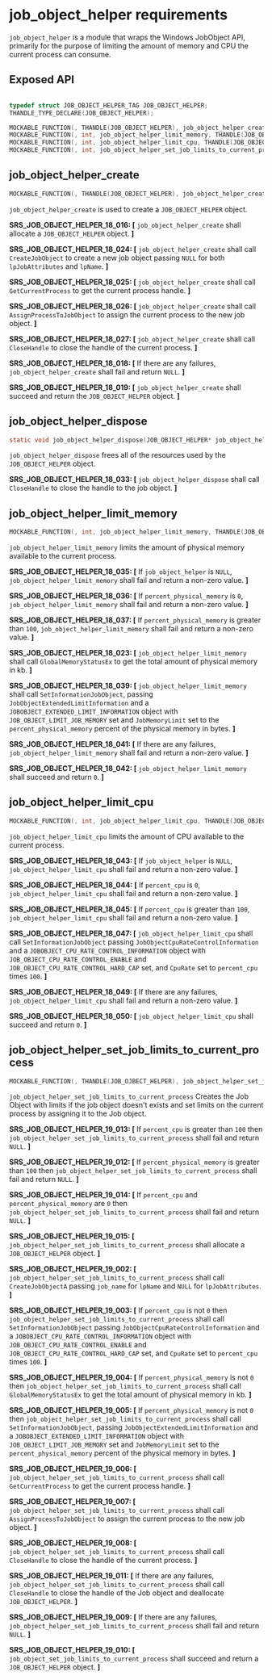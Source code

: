 # job_object_helper requirements

`job_object_helper` is a module that wraps the Windows JobObject API, primarily for the purpose of limiting the amount of memory and CPU the current process can consume.

## Exposed API
```c

typedef struct JOB_OBJECT_HELPER_TAG JOB_OBJECT_HELPER;
THANDLE_TYPE_DECLARE(JOB_OBJECT_HELPER);

MOCKABLE_FUNCTION(, THANDLE(JOB_OBJECT_HELPER), job_object_helper_create);
MOCKABLE_FUNCTION(, int, job_object_helper_limit_memory, THANDLE(JOB_OBJECT_HELPER), job_object_helper, uint32_t, percent_physical_memory);
MOCKABLE_FUNCTION(, int, job_object_helper_limit_cpu, THANDLE(JOB_OBJECT_HELPER), job_object_helper, uint32_t, percent_cpu);
MOCKABLE_FUNCTION(, int, job_object_helper_set_job_limits_to_current_process, const char*, job_name, uint32_t, percent_cpu, uint32_t, percent_physical_memory);
```

## job_object_helper_create
```c
MOCKABLE_FUNCTION(, THANDLE(JOB_OBJECT_HELPER), job_object_helper_create);
```
`job_object_helper_create` is used to create a `JOB_OBJECT_HELPER` object.

**SRS_JOB_OBJECT_HELPER_18_016: [** `job_object_helper_create` shall allocate a `JOB_OBJECT_HELPER` object. **]**

**SRS_JOB_OBJECT_HELPER_18_024: [** `job_object_helper_create` shall call `CreateJobObject` to create a new job object passing `NULL` for both `lpJobAttributes` and `lpName`. **]**

**SRS_JOB_OBJECT_HELPER_18_025: [** `job_object_helper_create` shall call `GetCurrentProcess` to get the current process handle. **]**

**SRS_JOB_OBJECT_HELPER_18_026: [** `job_object_helper_create` shall call `AssignProcessToJobObject` to assign the current process to the new job object. **]**

**SRS_JOB_OBJECT_HELPER_18_027: [** `job_object_helper_create` shall call `CloseHandle` to close the handle of the current process. **]**

**SRS_JOB_OBJECT_HELPER_18_018: [** If there are any failures, `job_object_helper_create` shall fail and return `NULL`. **]**

**SRS_JOB_OBJECT_HELPER_18_019: [** `job_object_helper_create` shall succeed and return the `JOB_OBJECT_HELPER` object.  **]**


## job_object_helper_dispose
```c
static void job_object_helper_dispose(JOB_OBJECT_HELPER* job_object_helper);
```
`job_object_helper_dispose` frees all of the resources used by the `JOB_OBJECT_HELPER` object.

**SRS_JOB_OBJECT_HELPER_18_033: [** `job_object_helper_dispose` shall call `CloseHandle` to close the handle to the job object. **]**


## job_object_helper_limit_memory
```c
MOCKABLE_FUNCTION(, int, job_object_helper_limit_memory, THANDLE(JOB_OBJECT_HELPER), job_object_helper, uint32_t, percent_physical_memory);
```
`job_object_helper_limit_memory` limits the amount of physical memory available to the current process.

**SRS_JOB_OBJECT_HELPER_18_035: [** If `job_object_helper` is `NULL`, `job_object_helper_limit_memory` shall fail and return a non-zero value. **]**

**SRS_JOB_OBJECT_HELPER_18_036: [** If `percent_physical_memory` is `0`, `job_object_helper_limit_memory` shall fail and return a non-zero value. **]**

**SRS_JOB_OBJECT_HELPER_18_037: [** If `percent_physical_memory` is greater than `100`, `job_object_helper_limit_memory` shall fail and return a non-zero value. **]**

**SRS_JOB_OBJECT_HELPER_18_023: [** `job_object_helper_limit_memory` shall call `GlobalMemoryStatusEx` to get the total amount of physical memory in kb. **]**

**SRS_JOB_OBJECT_HELPER_18_039: [** `job_object_helper_limit_memory` shall call `SetInformationJobObject`, passing `JobObjectExtendedLimitInformation` and a `JOBOBJECT_EXTENDED_LIMIT_INFORMATION` object with `JOB_OBJECT_LIMIT_JOB_MEMORY` set and `JobMemoryLimit` set to the `percent_physical_memory` percent of the physical memory in bytes. **]**

**SRS_JOB_OBJECT_HELPER_18_041: [** If there are any failures, `job_object_helper_limit_memory` shall fail and return a non-zero value. **]**

**SRS_JOB_OBJECT_HELPER_18_042: [** `job_object_helper_limit_memory` shall succeed and return `0`. **]**


## job_object_helper_limit_cpu
```c
MOCKABLE_FUNCTION(, int, job_object_helper_limit_cpu, THANDLE(JOB_OBJECT_HELPER), job_object_helper, uint32_t, percent_cpu);
```
`job_object_helper_limit_cpu` limits the amount of CPU available to the current process.

**SRS_JOB_OBJECT_HELPER_18_043: [** If `job_object_helper` is `NULL`, `job_object_helper_limit_cpu` shall fail and return a non-zero value. **]**

**SRS_JOB_OBJECT_HELPER_18_044: [** If `percent_cpu` is  `0`, `job_object_helper_limit_cpu` shall fail and return a non-zero value. **]**

**SRS_JOB_OBJECT_HELPER_18_045: [** If `percent_cpu` is greater than `100`, `job_object_helper_limit_cpu` shall fail and return a non-zero value. **]**

**SRS_JOB_OBJECT_HELPER_18_047: [** `job_object_helper_limit_cpu` shall call `SetInformationJobObject` passing `JobObjectCpuRateControlInformation` and a `JOBOBJECT_CPU_RATE_CONTROL_INFORMATION` object with `JOB_OBJECT_CPU_RATE_CONTROL_ENABLE` and `JOB_OBJECT_CPU_RATE_CONTROL_HARD_CAP` set, and `CpuRate` set to `percent_cpu` times `100`. **]**

**SRS_JOB_OBJECT_HELPER_18_049: [** If there are any failures, `job_object_helper_limit_cpu` shall fail and return a non-zero value. **]**

**SRS_JOB_OBJECT_HELPER_18_050: [** `job_object_helper_limit_cpu` shall succeed and return `0`. **]**


## job_object_helper_set_job_limits_to_current_process
```c
MOCKABLE_FUNCTION(, THANDLE(JOB_OJBECT_HELPER), job_object_helper_set_job_limits_to_current_process, const char*, job_name, uint32_t, percent_cpu, uint32_t, percent_physical_memory);
```
`job_object_helper_set_job_limits_to_current_process` Creates the Job Object with limits if the job object doesn't exists and set limits on the current process by assigning it to the Job object.

**SRS_JOB_OBJECT_HELPER_19_013: [** If `percent_cpu` is greater than `100` then `job_object_helper_set_job_limits_to_current_process` shall fail and return `NULL`. **]**

**SRS_JOB_OBJECT_HELPER_19_012: [** If `percent_physical_memory` is greater than `100` then `job_object_helper_set_job_limits_to_current_process` shall fail and return `NULL`. **]**

**SRS_JOB_OBJECT_HELPER_19_014: [** If `percent_cpu` and `percent_physical_memory` are `0` then `job_object_helper_set_job_limits_to_current_process` shall fail and return `NULL`. **]**

**SRS_JOB_OBJECT_HELPER_19_015: [** `job_object_helper_set_job_limits_to_current_process` shall allocate a `JOB_OBJECT_HELPER` object. **]**

**SRS_JOB_OBJECT_HELPER_19_002: [** `job_object_helper_set_job_limits_to_current_process` shall call `CreateJobObjectA` passing `job_name` for `lpName` and `NULL` for `lpJobAttributes`. **]**

**SRS_JOB_OBJECT_HELPER_19_003: [** If `percent_cpu` is not `0` then `job_object_helper_set_job_limits_to_current_process` shall call `SetInformationJobObject` passing `JobObjectCpuRateControlInformation` and a `JOBOBJECT_CPU_RATE_CONTROL_INFORMATION` object with `JOB_OBJECT_CPU_RATE_CONTROL_ENABLE` and `JOB_OBJECT_CPU_RATE_CONTROL_HARD_CAP` set, and `CpuRate` set to `percent_cpu` times `100`. **]**

**SRS_JOB_OBJECT_HELPER_19_004: [** If `percent_physical_memory` is not `0` then `job_object_helper_set_job_limits_to_current_process` shall call `GlobalMemoryStatusEx` to get the total amount of physical memory in kb. **]**

**SRS_JOB_OBJECT_HELPER_19_005: [** If `percent_physical_memory` is not `0` then `job_object_helper_set_job_limits_to_current_process` shall call `SetInformationJobObject`, passing `JobObjectExtendedLimitInformation` and a `JOBOBJECT_EXTENDED_LIMIT_INFORMATION` object with `JOB_OBJECT_LIMIT_JOB_MEMORY` set and `JobMemoryLimit` set to the `percent_physical_memory` percent of the physical memory in bytes. **]**

**SRS_JOB_OBJECT_HELPER_19_006: [** `job_object_helper_set_job_limits_to_current_process` shall call `GetCurrentProcess` to get the current process handle. **]**

**SRS_JOB_OBJECT_HELPER_19_007: [** `job_object_helper_set_job_limits_to_current_process` shall call `AssignProcessToJobObject` to assign the current process to the new job object. **]**

**SRS_JOB_OBJECT_HELPER_19_008: [** `job_object_helper_set_job_limits_to_current_process` shall call `CloseHandle` to close the handle of the current process. **]**

**SRS_JOB_OBJECT_HELPER_19_011: [** If there are any failures, `job_object_helper_set_job_limits_to_current_process` shall call `CloseHandle` to close the handle of the Job object and deallocate `JOB_OBJECT_HELPER`. **]**

**SRS_JOB_OBJECT_HELPER_19_009: [** If there are any failures, `job_object_helper_set_job_limits_to_current_process` shall fail and return `NULL`. **]**

**SRS_JOB_OBJECT_HELPER_19_010: [** `job_object_set_job_limits_to_current_process` shall succeed and return a `JOB_OBJECT_HELPER` object. **]**
